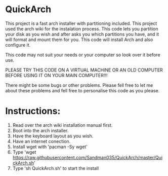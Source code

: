 # QuickArch

This project is a fast arch installer with partitioning included. This project used the arch wiki for the instalation process. This code lets you partition your disk as you wish and after asks you which partitions you have, and it will format and mount them for you. This code will install Arch and also configure it.

This code may not suit your needs or your computer so look over it before use.

PLEASE TRY THIS CODE ON A VIRTUAL MACHINE OR AN OLD COMPUTER BEFORE USING IT ON YOUR MAIN COMPUTER!!!

There might be some bugs or other problems. Please fell free to let me about these problems and fell free to personalise this code as you please.

# Instructions:

1. Read over the arch wiki installation manual first.
2. Boot into the arch installer.
3. Have the keyboard layout as you wish.
4. Have an internet conection.
5. Install wget with 'pacman -Sy wget'
6. Type 'wget https://raw.githubusercontent.com/Sandman035/QuickArch/master/QuickArch.sh'
7. Type 'sh QuickArch.sh' to start the install
